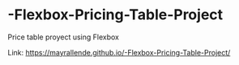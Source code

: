 # -Flexbox-Pricing-Table-Project
Price table proyect using Flexbox 

Link: https://mayrallende.github.io/-Flexbox-Pricing-Table-Project/
